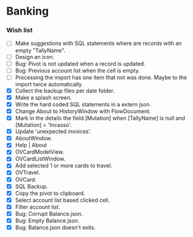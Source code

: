 ﻿# Banking

### Wish list

- [ ] Make suggestions with SQL statements where are records with an empty "TallyName".
- [ ] Design an icon.
- [ ] Bug: Pivot is not updated when a record is updated.
- [ ] Bug: Previous account list when the cell is empty.
- [ ] Processing the import has one item that not was done. Maybe to the import twice automatically.
- [X] Collect the backup files per date folder. 
- [X] Make a splash screen.
- [X] Write the hard coded SQL statements in a extern json.
- [X] Change About to HistoryWindow with FlowDocument.
- [X] Mark in the details the field [Mutation] when [TallyName] is null and [Mutation] = 'Incasso'.
- [X] Update 'unexpected invoices'.
- [X] AboutWindow.
- [X] Help | About
- [X] OVCardModelView.
- [X] OVCardListWindow.
- [X] Add selected 1 or more cards to travel.
- [X] OVTravel.
- [X] OVCard.
- [X] SQL Backup.
- [X] Copy the pivot to clipboard.
- [X] Select account list based clicked cell.
- [X] Filter account list.
- [X] Bug: Corrupt Balance.json.
- [X] Bug: Empty Balance.json.
- [X] Bug: Balance.json doesn't exits.
